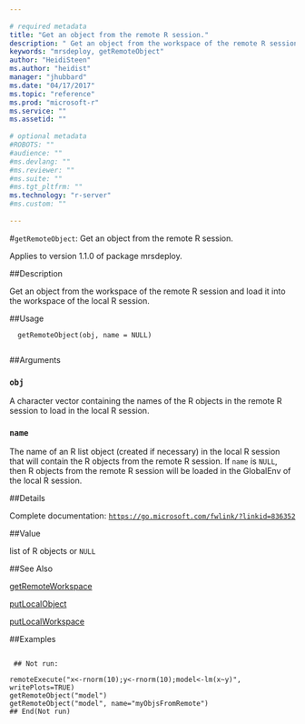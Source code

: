 ```yaml
--- 
 
# required metadata 
title: "Get an object from the remote R session." 
description: " Get an object from the workspace of the remote R session and load it into the workspace  of the local R session. " 
keywords: "mrsdeploy, getRemoteObject" 
author: "HeidiSteen"
ms.author: "heidist" 
manager: "jhubbard" 
ms.date: "04/17/2017" 
ms.topic: "reference" 
ms.prod: "microsoft-r" 
ms.service: "" 
ms.assetid: "" 
 
# optional metadata 
#ROBOTS: "" 
#audience: "" 
#ms.devlang: "" 
#ms.reviewer: "" 
#ms.suite: "" 
#ms.tgt_pltfrm: "" 
ms.technology: "r-server" 
#ms.custom: "" 
 
--- 
```

 
 
 
 
 #`getRemoteObject`: Get an object from the remote R session.

 Applies to version 1.1.0 of package mrsdeploy.
 
 ##Description
 
Get an object from the workspace of the remote R session and load it into the workspace 
of the local R session.
 
 
 ##Usage

```   
  getRemoteObject(obj, name = NULL)
 
```
 
 ##Arguments

   
  
 ### `obj`
 A character vector containing the names of the R objects in the remote R session  to load in the local R session. 
  
  
  
 ### `name`
 The name of an R list object (created if necessary) in the local R session that  will contain the R objects from the remote R session.  If `name` is `NULL`,  then R objects from the remote R session will be loaded in the GlobalEnv of the local R session. 
  
 
 
 ##Details
 
Complete documentation: [`https://go.microsoft.com/fwlink/?linkid=836352`](https://go.microsoft.com/fwlink/?linkid=836352)

 
 
 ##Value
 
list of R objects or `NULL`
 
 ##See Also
 
[getRemoteWorkspace](getremoteworkspace.md)

[putLocalObject](putlocalobject.md)

[putLocalWorkspace](putlocalworkspace.md)
   
 ##Examples

 ```
   
  ## Not run:
 
remoteExecute("x<-rnorm(10);y<-rnorm(10);model<-lm(x~y)", writePlots=TRUE)
getRemoteObject("model")
getRemoteObject("model", name="myObjsFromRemote")
 ## End(Not run) 
  
 
```
 
 
